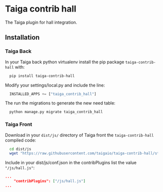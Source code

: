 Taiga contrib hall
===================

The Taiga plugin for hall integration.

Installation
------------

### Taiga Back

In your Taiga back python virtualenv install the pip package `taiga-contrib-hall` with:

```bash
  pip install taiga-contrib-hall
```

Modify your settings/local.py and include the line:

```python
  INSTALLED_APPS += ["taiga_contrib_hall"]
```

The run the migrations to generate the new need table:

```bash
  python manage.py migrate taiga_contrib_hall
```

### Taiga Front

Download in your `dist/js/` directory of Taiga front the `taiga-contrib-hall` compiled code:

```bash
  cd dist/js
  wget "https://raw.githubusercontent.com/taigaio/taiga-contrib-hall/stable/front/dist/hall.js"
```

Include in your dist/js/conf.json in the contribPlugins list the value `"/js/hall.js"`:

```json
...
    "contribPlugins": ["/js/hall.js"]
...
```
